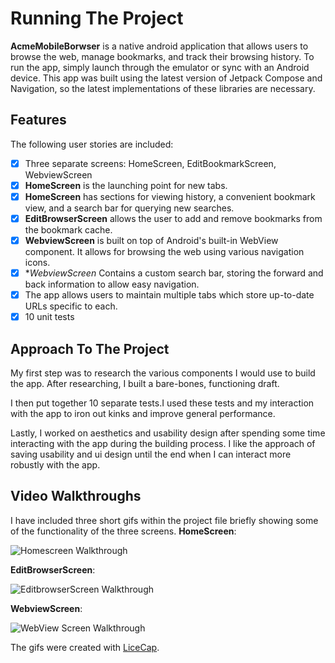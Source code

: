 # Running The Project
**AcmeMobileBorwser**  is a native android application that allows users to browse the web, manage bookmarks, and track their
browsing history. To run the app, simply launch through the emulator or sync with an Android device.
This app was built using the latest version of Jetpack Compose and Navigation, so the latest implementations of these libraries are necessary.

## Features
The following user stories are included:

* [x] Three separate screens: HomeScreen, EditBookmarkScreen, WebviewScreen
* [x] **HomeScreen** is the launching point for new tabs.
* [x] **HomeScreen** has sections for viewing history, a convenient bookmark view, and a search bar for querying new searches.
* [x] **EditBrowserScreen** allows the user to add and remove bookmarks from the bookmark cache.
* [x] **WebviewScreen** is built on top of Android's built-in WebView component. It allows for browsing the web using various navigation icons.
* [x] **WebviewScreen* Contains a custom search bar, storing the forward and back information to allow easy navigation.
* [x] The app allows users to maintain multiple tabs which store up-to-date URLs specific to each.
* [x] 10 unit tests

## Approach To The Project
My first step was to research the various components I would use to build the app.
After researching, I built a bare-bones, functioning draft.

I then put together 10 separate tests.I used these tests and my interaction with the app to iron out kinks and improve general performance.

Lastly, I worked on aesthetics and usability design after spending some time interacting with the app during the building process.
I like the approach of saving usability and ui design until the end when I can interact more robustly with the app.

## Video Walkthroughs
I have included three short gifs within the project file briefly showing some of the functionality of the three screens.
**HomeScreen**:

<img src='homescreen_walkthrough.gif' title='HomeScreen Walkthrough' width='' alt='Homescreen Walkthrough' />

**EditBrowserScreen**:

<img src='editbookmarkscreen_walkthrough.gif' title='EditBrowserScreen Walkthrough' width='' alt='EditbrowserScreen Walkthrough' />

**WebviewScreen**:

<img src='webviewscreen_walkthrough.gif' title='WebViewScreen Walkthrough' width='' alt='WebView Screen Walkthrough' />

The gifs were created with [LiceCap](http://www.cockos.com/licecap/).